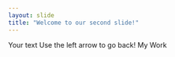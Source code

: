 ```yaml
---
layout: slide
title: "Welcome to our second slide!"
---
```

Your text
Use the left arrow to go back!
 My Work
